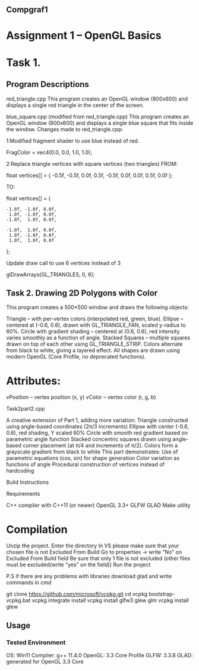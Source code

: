 ## Compgraf1

# Assignment 1 – OpenGL Basics
# Task 1. 
## Program Descriptions
red_triangle.cpp
This program creates an OpenGL window (800x600) and displays a single red triangle in the center of the screen. 

blue_square.cpp (modified from red_triangle.cpp)
This program creates an OpenGL window (800x600) and displays a single blue square that fits inside the window.
Changes made to red_triangle.cpp:

1:Modified fragment shader to use blue instead of red.

FragColor = vec4(0.0, 0.0, 1.0, 1.0);

2:Replace triangle vertices with square vertices (two triangles)
FROM:

float vertices[] = {
    -0.5f, -0.5f, 0.0f,
     0.5f, -0.5f, 0.0f,
     0.0f,  0.5f, 0.0f
};

TO:

float vertices[] = {

    -1.0f, -1.0f, 0.0f,
     1.0f, -1.0f, 0.0f,
    -1.0f,  1.0f, 0.0f,

    -1.0f,  1.0f, 0.0f,
     1.0f, -1.0f, 0.0f,
     1.0f,  1.0f, 0.0f
};

Update draw call to use 6 vertices instead of 3

glDrawArrays(GL_TRIANGLES, 0, 6);


## Task 2. Drawing 2D Polygons with Color
This program creates a 500×500 window and draws the following objects:

Triangle – with per-vertex colors (interpolated red, green, blue).
Ellipse – centered at (-0.6, 0.6), drawn with GL_TRIANGLE_FAN, scaled y-radius to 60%.
Circle with gradient shading – centered at (0.6, 0.6), red intensity varies smoothly as a function of angle.
Stacked Squares – multiple squares drawn on top of each other using GL_TRIANGLE_STRIP. Colors alternate from black to white, giving a layered effect.
All shapes are drawn using modern OpenGL (Core Profile, no deprecated functions).

# Attributes:

vPosition – vertex position (x, y)
vColor – vertex color (r, g, b)


Task2part2.cpp

A creative extension of Part 1, adding more variation: 
Triangle constructed using angle-based coordinates (2π/3 increments) Ellipse with center (-0.6, 0.6), red shading, Y scaled 60% 
Circle with smooth red gradient based on parametric angle function Stacked concentric squares drawn using angle-based corner placement (at π/4 and increments of π/2). 
Colors form a grayscale gradient from black to white This part demonstrates: 
Use of parametric equations (cos, sin) for shape generation Color variation as functions of angle 
Procedural construction of vertices instead of hardcoding

Build Instructions

Requirements

C++ compiler with C++11 (or newer)
OpenGL 3.3+
GLFW
GLAD
Make utility

# Compilation

Unzip the project.
Enter the directory 
In VS please make sure that your chosen file is not Excluded From Build
Go to properties -> write "No" on Excluded From Build field
Be sure that only 1 file is not excluded (other files must be excluded(write "yes" on the field))
Run the project

P.S if there are any problems with libraries
download glad and write commands in cmd

git clone https://github.com/microsoft/vcpkg.git
cd vcpkg
bootstrap-vcpkg.bat
vcpkg integrate install
vcpkg install glfw3 glew glm
vcpkg install glew
## Usage

### Tested Environment
OS: Win11
Compiler: g++ 11.4.0
OpenGL: 3.3 Core Profile
GLFW: 3.3.8
GLAD: generated for OpenGL 3.3 Core
